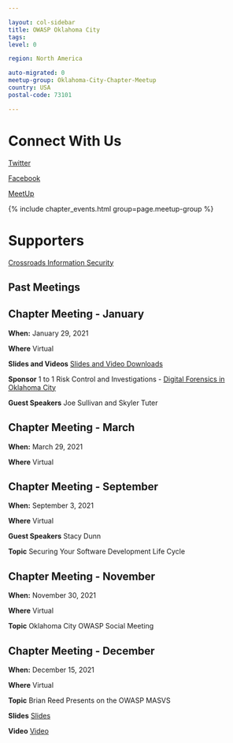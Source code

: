 ```yaml
---

layout: col-sidebar
title: OWASP Oklahoma City
tags: 
level: 0

region: North America

auto-migrated: 0
meetup-group: Oklahoma-City-Chapter-Meetup
country: USA
postal-code: 73101

---
```

# Connect With Us

[Twitter](https://twitter.com/okcowasp)

[Facebook](https://www.facebook.com/OWASP-Oklahoma-City-205772803482139)


[MeetUp](https://www.meetup.com/Oklahoma-City-Chapter-Meetup/)

{% include chapter_events.html group=page.meetup-group %}

# Supporters

[Crossroads Information Security](https://www.crossroadsinfosec.com)

## Past Meetings

## Chapter Meeting - January

**When:** January 29, 2021

**Where** Virtual

**Slides and Videos** [Slides and Video Downloads](https://drive.google.com/drive/folders/1Mp5Xqeonkl-zOsbd6B1efp5Xwan3u3JA?usp=sharing)

**Sponsor** 1 to 1 Risk Control and Investigations - [Digital Forensics in Oklahoma City](https://www.1to1riskcontrol.com)

**Guest Speakers** Joe Sullivan and Skyler Tuter

## Chapter Meeting - March

**When:** March 29, 2021

**Where** Virtual

## Chapter Meeting - September

**When:** September 3, 2021

**Where** Virtual

**Guest Speakers** Stacy Dunn

**Topic** Securing Your Software Development Life Cycle

## Chapter Meeting - November

**When:** November 30, 2021

**Where** Virtual

**Topic** Oklahoma City OWASP Social Meeting

## Chapter Meeting - December

**When:** December 15, 2021

**Where** Virtual

**Topic** Brian Reed Presents on the OWASP MASVS

**Slides** [Slides](https://drive.google.com/file/d/1iuhvPzANhYkUcNahLnqzHw1jH_TXCUN4/view?usp=sharing)

**Video** [Video](https://drive.google.com/file/d/1v3e64yytURD_vLoXiZodV0j6YtrkX9F1/view?usp=sharing)

